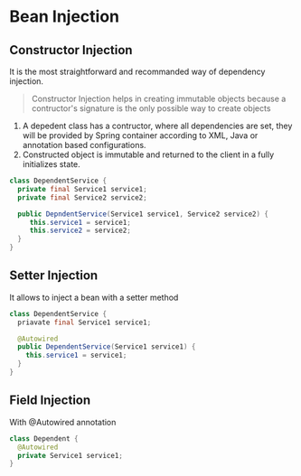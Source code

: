 # Bean Injection

## Constructor Injection
It is the most straightforward and recommanded way of dependency injection.

> Constructor Injection helps in creating immutable objects because a contructor's signature is the only possible way to create objects

1. A depedent class has a contructor, where all dependencies are set, they will be provided by Spring container according to XML, Java or annotation based configurations.
2. Constructed object is immutable and returned to the client in a fully initializes state.

```java
class DependentService {
  private final Service1 service1;
  private final Service2 service2;

  public DepndentService(Service1 service1, Service2 service2) {
     this.service1 = service1;
     this.service2 = service2;
  }
}
```

## Setter Injection
It allows to inject a bean with a setter method

```java
class DependentService {
  priavate final Service1 service1;

  @Autowired
  public DependentService(Service1 service1) {
    this.service1 = service1;
  }
}
```

## Field Injection 
With @Autowired annotation
```java
class Dependent {
  @Autowired
  private Service1 service1;
}
```
